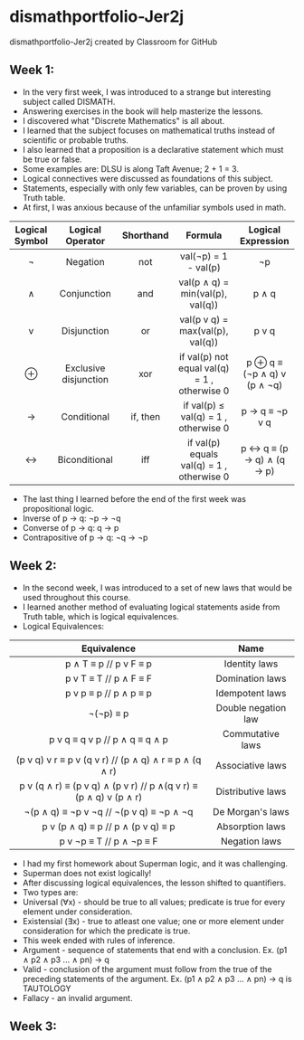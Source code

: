 # dismathportfolio-Jer2j
dismathportfolio-Jer2j created by Classroom for GitHub
## Week 1:
- In the very first week, I was introduced to a strange but interesting subject called DISMATH.
- Answering exercises in the book will help masterize the lessons.
- I discovered what "Discrete Mathematics" is all about.
- I learned that the subject focuses on mathematical truths instead of scientific or probable truths.
- I also learned that a proposition is a declarative statement which must be true or false.
- Some examples are: DLSU is along Taft Avenue; 2 + 1 = 3.
- Logical connectives were discussed as foundations of this subject.
- Statements, especially with only few variables, can be proven by using Truth table.
- At first, I was anxious because of the unfamiliar symbols used in math.

| Logical Symbol  |  Logical Operator | Shorthand | Formula | Logical Expression |
| :-----: |:-------:|:-----:| :-------: | :-------: |
| ¬ |Negation | not | val(¬p) = 1 - val(p) | ¬p |
| ∧ | Conjunction | and | val(p ∧ q) = min(val(p), val(q)) | p ∧ q |
| v | Disjunction | or | val(p v q) = max(val(p), val(q)) | p v q |
| ⊕ | Exclusive disjunction | xor | if val(p)  not equal val(q) = 1 , otherwise  0|  p ⊕ q  ≡ (¬p ∧ q) v (p ∧ ¬q) |
| → | Conditional | if, then | if val(p)  ≤ val(q) = 1 , otherwise  0  | p → q ≡  ¬p v q |
| ↔ | Biconditional | iff | if val(p) equals val(q) = 1 , otherwise  0 |  p ↔ q ≡ (p → q) ∧ (q → p) |

- The last thing I learned before the end of the first week was propositional logic.
- Inverse of p → q: ¬p → ¬q
- Converse of p → q: q → p
- Contrapositive of p → q: ¬q → ¬p

## Week 2:
- In the second week, I was introduced to a set of new laws that would be used throughout this course.
- I learned another method of evaluating logical statements aside from Truth table, which is logical equivalences.
- Logical Equivalences:

|                           Equivalence                          |         Name        |
|:--------------------------------------------------------------:|:-------------------:|
|                      p ∧ T ≡ p  //     p v F ≡ p               |    Identity laws    |
|                       p v T ≡ T  //    p ∧ F ≡ F               |   Domination laws   |
|                       p v p ≡ p //     p ∧ p ≡ p               |   Idempotent laws   |
|                            ¬(¬p) ≡ p                           | Double negation law |
|                   p v q ≡ q v p // p ∧ q ≡ q ∧ p               |   Commutative laws  |
|       (p v q) v r ≡ p v (q v r) // (p ∧ q) ∧ r ≡ p ∧ (q ∧ r)   |   Associative laws  |
| p v (q ∧ r) ≡ (p v q) ∧ (p v r) //  p ∧(q v r) ≡ (p ∧ q) v (p ∧ r) |  Distributive laws  |
|              ¬(p ∧ q) ≡ ¬p v ¬q // ¬(p v q) ≡ ¬p ∧ ¬q          |   De Morgan's laws  |
|                 p v (p ∧ q) ≡ p // p ∧ (p v q) ≡ p             |   Absorption laws   |
|                     p v ¬p ≡ T // p ∧ ¬p ≡ F                   |    Negation laws    |

- I had my first homework about Superman logic, and it was challenging.
- Superman does not exist logically!
- After discussing logical equivalences, the lesson shifted to quantifiers.
- Two types are:
- Universal (∀x) - should be true to all values; predicate is true for every element under consideration.
- Existensial (∃x) - true to atleast one value; one or more element under consideration for which the predicate is true.
- This week ended with rules of inference.
- Argument - sequence of statements that end with a conclusion. Ex. (p1 ∧ p2 ∧ p3 ... ∧ pn) → q
- Valid - conclusion of the argument must follow from the true of the preceding statements of the argument. Ex. (p1 ∧ p2 ∧ p3 ... ∧ pn) → q is TAUTOLOGY
- Fallacy - an invalid argument.

## Week 3:
